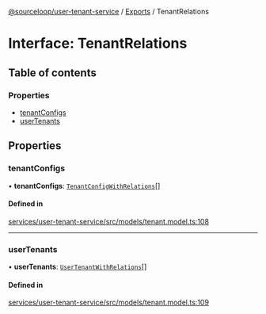 [@sourceloop/user-tenant-service](../README.md) / [Exports](../modules.md) / TenantRelations

# Interface: TenantRelations

## Table of contents

### Properties

- [tenantConfigs](TenantRelations.md#tenantconfigs)
- [userTenants](TenantRelations.md#usertenants)

## Properties

### tenantConfigs

• **tenantConfigs**: [`TenantConfigWithRelations`](../modules.md#tenantconfigwithrelations)[]

#### Defined in

[services/user-tenant-service/src/models/tenant.model.ts:108](https://github.com/codeweb05/repo1/blob/a4cf318/services/user-tenant-service/src/models/tenant.model.ts#L108)

___

### userTenants

• **userTenants**: [`UserTenantWithRelations`](../modules.md#usertenantwithrelations)[]

#### Defined in

[services/user-tenant-service/src/models/tenant.model.ts:109](https://github.com/codeweb05/repo1/blob/a4cf318/services/user-tenant-service/src/models/tenant.model.ts#L109)
